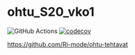 # ohtu_S20_vko1

![GitHub Actions](https://github.com/Ri-mode/ohtu_S20_vko1/workflows/Java%20CI%20with%20Gradle/badge.svg)
[![codecov](https://codecov.io/gh/Ri-mode/ohtu_S20_vko1/branch/main/graph/badge.svg?token=VBWMFEAXNO)](https://codecov.io/gh/Ri-mode/ohtu_S20_vko1)

https://github.com/Ri-mode/ohtu-tehtavat
